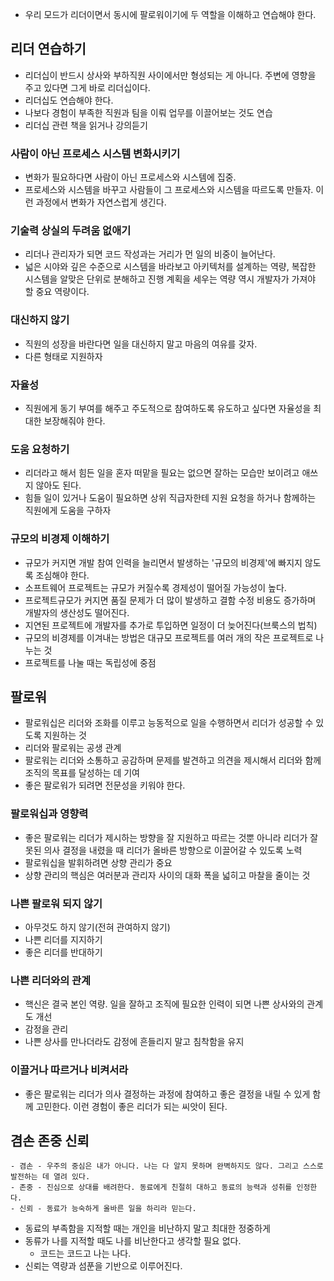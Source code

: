 - 우리 모드가 리더이면서 동시에 팔로워이기에 두 역할을 이해하고 연습해야 한다.

## 리더 연습하기
- 리더십이 반드시 상사와 부하직원 사이에서만 형성되는 게 아니다. 주변에 영향을 주고 있다면 그게 바로 리더십이다.
- 리더십도 연습해야 한다.
- 나보다 경험이 부족한 직원과 팀을 이뤄 업무를 이끌어보는 것도 연습
- 리더십 관련 책을 읽거나 강의듣기

### 사람이 아닌 프로세스 시스템 변화시키기
- 변화가 필요하다면 사람이 아닌 프로세스와 시스템에 집중.
- 프로세스와 시스템을 바꾸고 사람들이 그 프로세스와 시스템을 따르도록 만들자. 이런 과정에서 변화가 자연스럽게 생긴다.

### 기술력 상실의 두려움 없애기
- 리더나 관리자가 되면 코드 작성과는 거리가 먼 일의 비중이 늘어난다.
- 넓은 시야와 깊은 수준으로 시스템을 바라보고 아키텍처를 설계하는 역량, 복잡한 시스템을 알맞은 단위로 분해하고 진행 계획을 세우는 역량 역시 개발자가 가져야 할 중요 역량이다.

### 대신하지 않기
- 직원의 성장을 바란다면 일을 대신하지 말고 마음의 여유를 갖자.
- 다른 형태로 지원하자

### 자율성
- 직원에게 동기 부여를 해주고 주도적으로 참여하도록 유도하고 싶다면 자율성을 최대한 보장해줘야 한다.

### 도움 요청하기
- 리더라고 해서 힘든 일을 혼자 떠맡을 필요는 없으면 잘하는 모습만 보이려고 애쓰지 않아도 된다.
- 힘들 일이 있거나 도움이 필요하면 상위 직급자한테 지원 요청을 하거나 함께하는 직원에게 도움을 구하자

### 규모의 비경제 이해하기
- 규모가 커지면 개발 참여 인력을 늘리면서 발생하는 '규모의 비경제'에 빠지지 않도록 조심해야 한다.
- 소프트웨어 프로젝트는 규모가 커질수록 경제성이 떨어질 가능성이 높다.
- 프로젝트규모가 커지면 품질 문제가 더 많이 발생하고 결함 수정 비용도 증가하며 개발자의 생산성도 떨어진다.
- 지연된 프로젝트에 개발자를 추가로 투입하면 일정이 더 늦어진다(브룩스의 법칙)
- 규모의 비경제를 이겨내는 방법은 대규모 프로젝트를 여러 개의 작은 프로젝트로 나누는 것
- 프로젝트를 나눌 때는 독립성에 중점

## 팔로워
- 팔로워십은 리더와 조화를 이루고 능동적으로 일을 수행하면서 리더가 성공할 수 있도록 지원하는 것
- 리더와 팔로워는 공생 관계
- 팔로워는 리더와 소통하고 공감하며 문제를 발견하고 의견을 제시해서 리더와 함께 조직의 목표를 달성하는 데 기여
- 좋은 팔로워가 되려면 전문성을 키워야 한다.

### 팔로워십과 영향력
- 좋은 팔로워는 리더가 제시하는 방향을 잘 지원하고 따르는 것뿐 아니라 리더가 잘못된 의사 결정을 내렸을 때 리더가 올바른 방향으로 이끌어갈 수 있도록 노력
- 팔로워십을 발휘하려면 상향 관리가 중요
- 상향 관리의 핵심은 여러분과 관리자 사이의 대화 폭을 넓히고 마찰을 줄이는 것

### 나쁜 팔로워 되지 않기
- 아무것도 하지 않기(전혀 관여하지 않기)
- 나쁜 리더를 지지하기
- 좋은 리더를 반대하기

### 나쁜 리더와의 관계
- 핵신은 결국 본인 역량. 일을 잘하고 조직에 필요한 인력이 되면 나쁜 상사와의 관계도 개선
- 감정을 관리
- 나쁜 상사를 만나더라도 감정에 흔들리지 말고 침착함을 유지

### 이끌거나 따르거나 비켜서라
- 좋은 팔로워는 리더가 의사 결정하는 과정에 참여하고 좋은 결정을 내릴 수 있게 함께 고민한다. 이런 경험이 좋은 리더가 되는 씨앗이 된다.

## 겸손 존중 신뢰
```
- 겸손 - 우주의 중심은 내가 아니다. 나는 다 알지 못하며 완벽하지도 않다. 그리고 스스로 발전하는 데 열려 있다.
- 존중 - 진심으로 상대를 배려한다. 동료에게 친절히 대하고 동료의 능력과 성취를 인정한다.
- 신뢰 - 동료가 능숙하게 올바른 일을 하리라 믿는다.
```
- 동료의 부족함을 지적할 때는 개인을 비난하지 말고 최대한 정중하게
- 동류가 나를 지적할 때도 나를 비난한다고 생각할 필요 없다.
	- 코드는 코드고 나는 나다.
- 신뢰는 역량과 섬푼을 기반으로 이루어진다.
